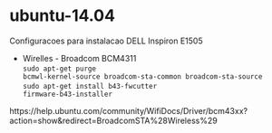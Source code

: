 # ubuntu-14.04
Configuracoes para instalacao DELL Inspiron E1505

- Wirelles - Broadcom BCM4311<br>
<code>sudo apt-get purge bcmwl-kernel-source broadcom-sta-common broadcom-sta-source</code><br>
<code>sudo apt-get install b43-fwcutter firmware-b43-installer</code><br>
<p>https://help.ubuntu.com/community/WifiDocs/Driver/bcm43xx?action=show&redirect=BroadcomSTA%28Wireless%29</p>
